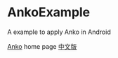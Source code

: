 # AnkoExample
A example to apply Anko in Android

[Anko](https://github.com/JetBrains/anko) home page
[中文版](http://blog.csdn.net/hpu_zyh/article/details/49308065)
